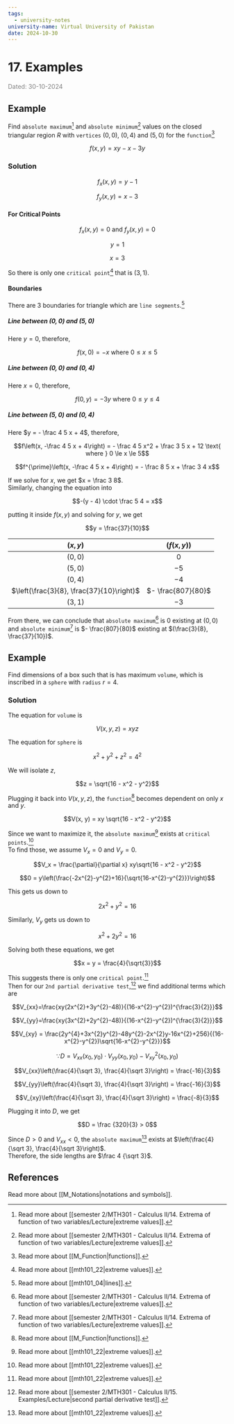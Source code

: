 ```yaml
---
tags:
  - university-notes
university-name: Virtual University of Pakistan
date: 2024-10-30
---
```


# 17. Examples

<span style="color: gray;">Dated: 30-10-2024</span>

## Example

Find `absolute maximum`[^1] and `absolute minimum`[^1] values on the closed triangular region $R$ with `vertices` $(0, 0)$, $(0, 4)$ and $(5, 0)$ for the `function`[^2]  

$$f(x, y) = xy - x - 3y$$

### Solution

$$f_x(x, y) = y - 1$$

$$f_y(x, y) = x - 3$$

#### For Critical Points

$$f_x(x, y) = 0\text{ and } f_y(x, y) = 0$$

$$y = 1$$

$$x = 3$$

So there is only one `critical point`[^3] that is $(3, 1)$.

#### Boundaries

There are 3 boundaries for triangle which are `line segments`.[^4]

##### Line between $(0, 0)$ and $(5, 0)$

Here $y = 0$, therefore,  

$$f(x, 0) = -x \text{ where } 0 \le x \le 5$$

##### Line between $(0, 0)$ and $(0, 4)$

Here $x = 0$, therefore,  

$$f(0, y) = -3y \text{ where } 0 \le y \le 4$$

##### Line between $(5, 0)$ and $(0, 4)$

Here $y = - \frac 4 5 x + 4$, therefore,  

$$f\left(x, -\frac 4 5 x + 4\right) = - \frac 4 5 x^2 + \frac 3 5 x + 12 \text{ where } 0 \le x \le 5$$

$$f^{\prime}\left(x, -\frac 4 5 x + 4\right) = - \frac 8 5 x + \frac 3 4 x$$

If we solve for $x$, we get $x = \frac 3 8$.  
Similarly, changing the equation into  

$$-(y - 4) \cdot \frac 5 4 = x$$

putting it inside $f(x, y)$ and solving for $y$, we get  

$$y = \frac{37}{10}$$

|                 $(x, y)$                  |    $(f(x, y))$     |
| :---------------------------------------: | :----------------: |
|                 $(0, 0)$                  |        $0$         |
|                 $(5, 0)$                  |        $-5$        |
|                 $(0, 4)$                  |        $-4$        |
| $\left(\frac{3}{8}, \frac{37}{10}\right)$ | $- \frac{807}{80}$ |
|                 $(3, 1)$                  |        $-3$        |

From there, we can conclude that `absolute maximum`[^1] is $0$ existing at $(0, 0)$ and `absolute minimum`[^1] is $- \frac{807}{80}$ existing at $(\frac{3}{8}, \frac{37}{10})$.

## Example

Find dimensions of a box such that is has maximum `volume`, which is inscribed in a `sphere` with `radius` $r = 4$.

### Solution

The equation for `volume` is  

$$V(x, y, z) = xyz$$

The equation for `sphere` is  

$$x^2 + y^2 + z^2 = 4^2$$

We will isolate $z$,  

$$z = \sqrt{16 - x^2 - y^2}$$

Plugging it back into $V(x, y, z)$, the `function`[^2] becomes dependent on only $x$ and $y$.  

$$V(x, y) = xy \sqrt{16 - x^2 - y^2}$$

Since we want to maximize it, the `absolute maximum`[^3] exists at `critical points`.[^3]  
To find those, we assume $V_x = 0$ and $V_y = 0$.  

$$V_x = \frac{\partial}{\partial x} xy\sqrt{16 - x^2 - y^2}$$

$$0 = y\left(\frac{-2x^{2}-y^{2}+16}{\sqrt{16-x^{2}-y^{2}}}\right)$$

This gets us down to  

$$2x^2 + y^2 = 16$$

Similarly, $V_y$ gets us down to  

$$x^2 + 2y^2 = 16$$

Solving both these equations, we get  

$$x = y = \frac{4}{\sqrt{3}}$$

This suggests there is only one `critical point`.[^3]  
Then for our `2nd partial derivative test`,[^5] we find additional terms which are  

$$V_{xx}=\frac{xy(2x^{2}+3y^{2}-48)}{(16-x^{2}-y^{2})^{\frac{3}{2}}}$$

$$V_{yy}=\frac{xy(3x^{2}+2y^{2}-48)}{(16-x^{2}-y^{2})^{\frac{3}{2}}}$$

$$V_{xy} = \frac{2y^{4}+3x^{2}y^{2}-48y^{2}-2x^{2}y-16x^{2}+256}{(16-x^{2}-y^{2})\sqrt{16-x^{2}-y^{2}}}$$

$$\because D = V_{xx}(x_0, y_0) \cdot V_{yy}(x_0, y_0) - V_{xy}^2(x_0, y_0)$$

$$V_{xx}\left(\frac{4}{\sqrt 3}, \frac{4}{\sqrt 3}\right) = \frac{-16}{3}$$

$$V_{yy}\left(\frac{4}{\sqrt 3}, \frac{4}{\sqrt 3}\right) = \frac{-16}{3}$$

$$V_{xy}\left(\frac{4}{\sqrt 3}, \frac{4}{\sqrt 3}\right) = \frac{-8}{3}$$

Plugging it into $D$, we get  

$$D = \frac {320}{3} > 0$$

Since $D > 0$ and $V_{xx} < 0$, the `absolute maximum`[^3] exists at $\left(\frac{4}{\sqrt 3}, \frac{4}{\sqrt 3}\right)$.  
Therefore, the side lengths are $\frac 4 {\sqrt 3}$.

## References

Read more about [[M_Notations|notations and symbols]].

[^1]: Read more about [[semester 2/MTH301 - Calculus II/14. Extrema of function of two variables/Lecture|extreme values]].
[^2]: Read more about [[M_Function|functions]].
[^3]: Read more about [[mth101_22|extreme values]].
[^4]: Read more about [[mth101_04|lines]].
[^5]: Read more about [[semester 2/MTH301 - Calculus II/15. Examples/Lecture|second partial derivative test]].